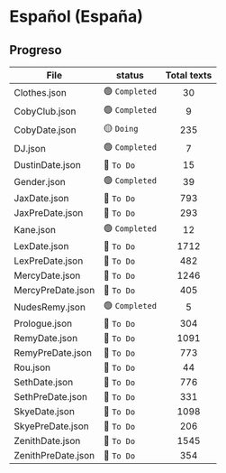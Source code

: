# Español (España)

## Progreso

| File               | status         | Total texts |
| ------------------ | -------------- | :---------: |
| Clothes.json       | 🟢 `Completed` |     30      |
| CobyClub.json      | 🟢 `Completed` |      9      |
| CobyDate.json      | 🟡 `Doing`     |     235     |
| DJ.json            | 🟢 `Completed` |      7      |
| DustinDate.json    | 🔴 `To Do`     |     15      |
| Gender.json        | 🟢 `Completed` |     39      |
| JaxDate.json       | 🔴 `To Do`     |     793     |
| JaxPreDate.json    | 🔴 `To Do`     |     293     |
| Kane.json          | 🟢 `Completed` |     12      |
| LexDate.json       | 🔴 `To Do`     |    1712     |
| LexPreDate.json    | 🔴 `To Do`     |     482     |
| MercyDate.json     | 🔴 `To Do`     |    1246     |
| MercyPreDate.json  | 🔴 `To Do`     |     405     |
| NudesRemy.json     | 🟢 `Completed` |      5      |
| Prologue.json      | 🔴 `To Do`     |     304     |
| RemyDate.json      | 🔴 `To Do`     |    1091     |
| RemyPreDate.json   | 🔴 `To Do`     |     773     |
| Rou.json           | 🔴 `To Do`     |     44      |
| SethDate.json      | 🔴 `To Do`     |     776     |
| SethPreDate.json   | 🔴 `To Do`     |     331     |
| SkyeDate.json      | 🔴 `To Do`     |    1098     |
| SkyePreDate.json   | 🔴 `To Do`     |     206     |
| ZenithDate.json    | 🔴 `To Do`     |    1545     |
| ZenithPreDate.json | 🔴 `To Do`     |     354     |
